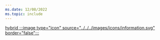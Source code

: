 ```yaml
---
ms.date: 12/08/2022
ms.topic: include
---
```


[hybrid :::image type="icon" source="../../../images/icons/information.svg" border="false":::](../hello-how-it-works-technology.md#hybrid-deployment "For organizations using Active Directory identities synchronized to Microsoft Entra ID. Device management is usually done via Group Policy or Intune/MDM")
